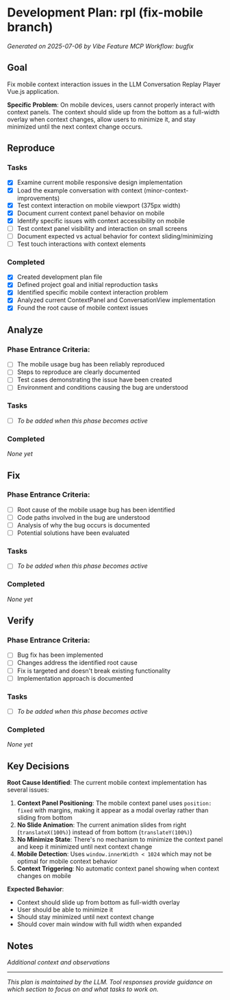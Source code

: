 # Development Plan: rpl (fix-mobile branch)

*Generated on 2025-07-06 by Vibe Feature MCP*
*Workflow: bugfix*

## Goal
Fix mobile context interaction issues in the LLM Conversation Replay Player Vue.js application. 

**Specific Problem**: On mobile devices, users cannot properly interact with context panels. The context should slide up from the bottom as a full-width overlay when context changes, allow users to minimize it, and stay minimized until the next context change occurs.

## Reproduce
### Tasks
- [x] Examine current mobile responsive design implementation
- [x] Load the example conversation with context (minor-context-improvements)
- [x] Test context interaction on mobile viewport (375px width)
- [x] Document current context panel behavior on mobile
- [x] Identify specific issues with context accessibility on mobile
- [ ] Test context panel visibility and interaction on small screens
- [ ] Document expected vs actual behavior for context sliding/minimizing
- [ ] Test touch interactions with context elements

### Completed
- [x] Created development plan file
- [x] Defined project goal and initial reproduction tasks
- [x] Identified specific mobile context interaction problem
- [x] Analyzed current ContextPanel and ConversationView implementation
- [x] Found the root cause of mobile context issues

## Analyze
### Phase Entrance Criteria:
- [ ] The mobile usage bug has been reliably reproduced
- [ ] Steps to reproduce are clearly documented
- [ ] Test cases demonstrating the issue have been created
- [ ] Environment and conditions causing the bug are understood

### Tasks
- [ ] *To be added when this phase becomes active*

### Completed
*None yet*

## Fix
### Phase Entrance Criteria:
- [ ] Root cause of the mobile usage bug has been identified
- [ ] Code paths involved in the bug are understood
- [ ] Analysis of why the bug occurs is documented
- [ ] Potential solutions have been evaluated

### Tasks
- [ ] *To be added when this phase becomes active*

### Completed
*None yet*

## Verify
### Phase Entrance Criteria:
- [ ] Bug fix has been implemented
- [ ] Changes address the identified root cause
- [ ] Fix is targeted and doesn't break existing functionality
- [ ] Implementation approach is documented

### Tasks
- [ ] *To be added when this phase becomes active*

### Completed
*None yet*

## Key Decisions
**Root Cause Identified**: The current mobile context implementation has several issues:

1. **Context Panel Positioning**: The mobile context panel uses `position: fixed` with margins, making it appear as a modal overlay rather than sliding from bottom
2. **No Slide Animation**: The current animation slides from right (`translateX(100%)`) instead of from bottom (`translateY(100%)`) 
3. **No Minimize State**: There's no mechanism to minimize the context panel and keep it minimized until next context change
4. **Mobile Detection**: Uses `window.innerWidth < 1024` which may not be optimal for mobile context behavior
5. **Context Triggering**: No automatic context panel showing when context changes on mobile

**Expected Behavior**: 
- Context should slide up from bottom as full-width overlay
- User should be able to minimize it 
- Should stay minimized until next context change
- Should cover main window with full width when expanded

## Notes
*Additional context and observations*

---
*This plan is maintained by the LLM. Tool responses provide guidance on which section to focus on and what tasks to work on.*
